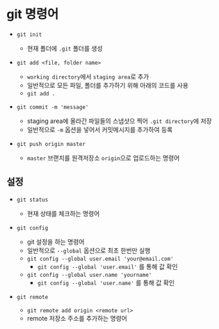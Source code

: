# git 명령어

- `git init`
    - 현재 폴더에 `.git` 폴더를 생성

- `git add <file, folder name>`
    - `working directory`에서 `staging area`로 추가
    - 일반적으로 모든 파일, 폴더를 추가하기 위해 아래의 코드를 사용
    - `git add .`


- `git commit -m 'message'`
    - staging area에 올라간 파일들의 스냅샷으 찍어 `.git directory`에 저장
    - 일반적으로 `-m` 옵션을 넣어서 커밋메시지를 추가하여 등록

- `git push origin master`
    - `master` 브랜치를 원격저장소 `origin`으로 업로드하는 명령어

## 설정

- `git status`
    - 현재 상태를 체크하는 명령어

- `git config`
    - git 설정을 하는 명령어
    - 일반적으로 `--global` 옵션으로 최초 한번만 실행
    - `git config --global user.email 'your@email.com'`
        - `git config --global 'user.email'` 를 통해 값 확인
    - `git config --global user.name 'yourname'`
        - `git config --global 'user.name'` 를 통해 값 확인

- `git remote`
    - `git remote add origin <remote url>`
    - remote 저장소 주소를 추가하는 명령어

